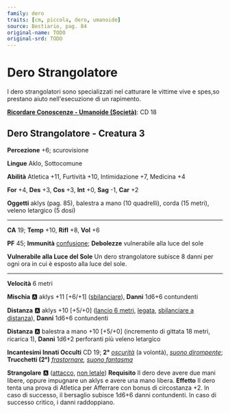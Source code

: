 ```yaml
---
family: dero
traits: [cm, piccola, dero, umanoide]
source: Bestiario, pag. 84
original-name: TODO
original-srd: TODO
---
```


# Dero Strangolatore

I dero strangolatori sono specializzati nel catturare le vittime vive e spes,so prestano aiuto nell'esecuzione di un rapimento.

**[Ricordare Conoscenze - Umanoide (Società)](/azioni/ricordare-conoscenze)**: CD 18

## Dero Strangolatore - Creatura 3

**Percezione** +6; scurovisione

**Lingue** Aklo, Sottocomune

**Abilità** Atletica +11, Furtività +10, Intimidazione +7, Medicina +4

**For** +4, **Des** +3, **Cos** +3, **Int** +0, **Sag** -1, **Car** +2

**Oggetti** aklys (pag. 85), balestra a mano (10 quadrelli), corda (15 metri), veleno letargico (5 dosi)

***

**CA** 19; **Temp** +10, **Rifl** +8, **Vol** +6

**PF** 45; **Immunità** [confusione](/condizioni/confuso); **Debolezze** vulnerabile alla luce del sole

**Vulnerabile alla Luce del Sole** Un dero strangolatore subisce 8 danni per ogni ora in cui è esposto alla luce del sole.

***

**Velocità** 6 metri

**Mischia** :a: aklys +11 \[+6/+1] ([sbilanciare](/tratti/sbilanciare)), **Danni** 1d6+6 contundenti

**Distanza** :a: aklys +10 \[+5/+0] ([lancio 6 metri](/tratti/lancio), [legata](/tratti/legata), [sbilanciare a distanza](/tratti/sbilanciare-a-distanza)), **Danni** 1d6+6 contundenti

**Distanza** :a: balestra a mano +10 \[+5/+0] (incremento di gittata 18 metri, ricarica 1), **Danni** 1d6+2 perforanti più veleno letargico

**Incantesimi Innati Occulti** CD 19; **2°** *[oscurità](/incantesimi/oscurita)* (a volontà), *[suono dirompente](/incantesimi/suono-dirompente)*; **Trucchetti (2°)** *[frastornare](/incantesimi/frastornare), [suono fantasma](/incantesimi/suono-fantasma)*

**Strangolare** :a: ([attacco](/tratti/attacco), [non letale](/tratti/non-letale)) **Requisito** Il dero deve avere due mani libere, oppure impugnare un aklys e avere una mano libera. **Effetto** Il dero tenta una prova di Atletica per Afferrare con bonus di circostanza +2. ln caso di successo, il bersaglio subisce 1d6+6 danni contundenti. ln caso di successo critico, i danni raddoppiano.
